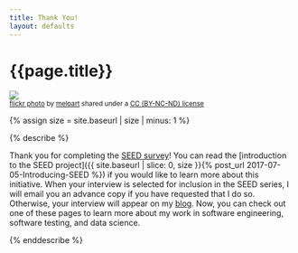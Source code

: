 ```yaml
---
title: Thank You!
layout: defaults
---
```


# {{page.title}}

<a title="SEED PODS" href="https://flickr.com/photos/meloart/8608133415"><img class="img-responsive-tight" src="https://farm9.static.flickr.com/8541/8608133415_35de14d034_z.jpg" /></a><br /><small><a title="SEED PODS" href="https://flickr.com/photos/meloart/8608133415">flickr photo</a> by <a href="https://flickr.com/people/meloart">meloart</a> shared under a <a href="https://creativecommons.org/licenses/by-nc-nd/2.0/">CC (BY-NC-ND) license</a> </small>

{% assign size = site.baseurl | size | minus: 1 %}

{% describe %}

Thank you for completing the [SEED survey]({{site.baseurl}}seed/)! You can read the [introduction to the SEED
project]({{ site.baseurl | slice: 0, size }}{% post_url 2017-07-05-Introducing-SEED %}) if you would like to learn more
about this initiative. When your interview is selected for inclusion in the SEED series, I will email you an advance
copy if you have requested that I do so. Otherwise, your interview will appear on my [blog]({{site.baseurl}}blog/).
Now, you can check out one of these pages to learn more about my work in software engineering, software testing, and
data science.

{% enddescribe %}

